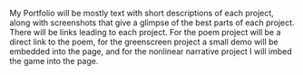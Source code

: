 My Portfolio will be mostly text with short descriptions of each project, along with screenshots that give a glimpse of the best parts of each project. There will be links leading to each project. For the poem project will be a direct link to the poem, for the greenscreen project a small demo will be embedded into the page, and for the nonlinear narrative project I will imbed the game into the page.
